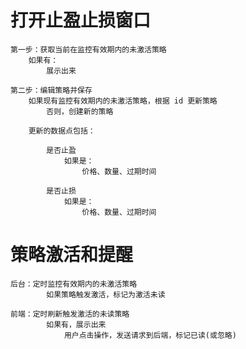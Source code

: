 # 打开止盈止损窗口
    第一步：获取当前在监控有效期内的未激活策略
        如果有：
            展示出来

    第二步：编辑策略并保存
        如果现有监控有效期内的未激活策略，根据 id 更新策略
            否则，创建新的策略

        更新的数据点包括：

            是否止盈
                如果是：
                    价格、数量、过期时间

            是否止损
                如果是：
                    价格、数量、过期时间


# 策略激活和提醒
    后台：定时监控有效期内的未激活策略
            如果策略触发激活，标记为激活未读

    前端：定时刷新触发激活的未读策略
            如果有，展示出来
                用户点击操作，发送请求到后端，标记已读(或忽略)
